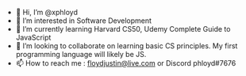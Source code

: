 - 👋 Hi, I’m @xphloyd
- 👀 I’m interested in Software Development
- 🌱 I’m currently learning Harvard CS50, Udemy Complete Guide to JavaScript
- 💞️ I’m looking to collaborate on learning basic CS principles. My first programming language will likely be JS.
- 📫 How to reach me : floydjustin@live.com or Discord phloyd#7676

<!---
xphloyd/xphloyd is a ✨ special ✨ repository because its `README.md` (this file) appears on your GitHub profile.
You can click the Preview link to take a look at your changes.
--->
